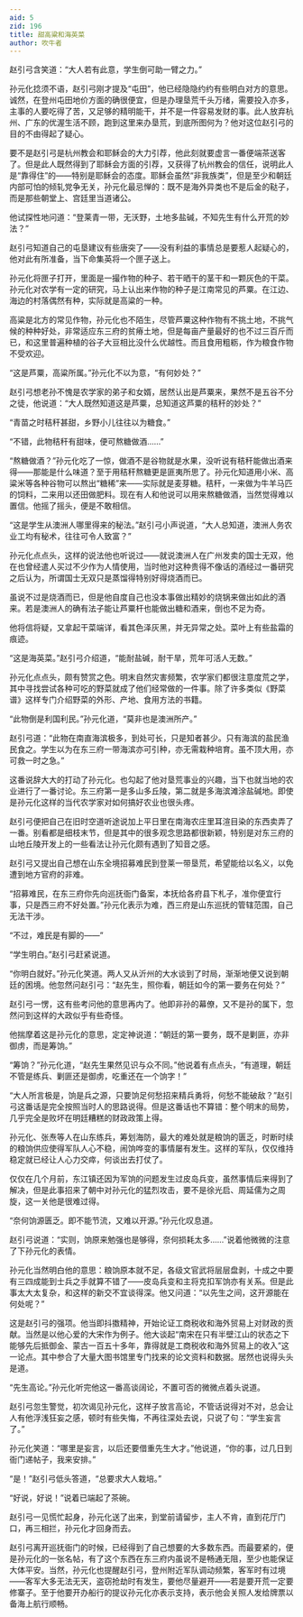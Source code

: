 ```yaml
---
aid: 5
zid: 196
title: 甜高粱和海英菜
author: 吹牛者
---
```


赵引弓含笑道：“大人若有此意，学生倒可助一臂之力。”

孙元化捻须不语，赵引弓刚才提及“屯田”，他已经隐隐约约有些明白对方的意思。诚然，在登州屯田地价方面的确很便宜，但是办理垦荒千头万绪，需要投入亦多，主事的人要吃得了苦，又足够的精明能干，并不是一件容易发财的事。此人放弃杭州、广东的优渥生活不顾，跑到这里来办垦荒，到底所图何为？他对这位赵引弓的目的不由得起了疑心。

要不是赵引弓是杭州教会和耶稣会的大力引荐，他此刻就要虚言一番便端茶送客了。但是此人既然得到了耶稣会方面的引荐，又获得了杭州教会的信任，说明此人是“靠得住”的——特别是耶稣会的态度。耶稣会虽然“非我族类”，但是至少和朝廷内部可怕的倾轧党争无关，孙元化最忌惮的：既不是海外异类也不是后金的鞑子，而是那些朝堂上、宫廷里当道诸公。

他试探性地问道：“登莱青一带，无沃野，土地多盐碱，不知先生有什么开荒的妙法？”

赵引弓知道自己的屯垦建议有些唐突了——没有利益的事情总是要惹人起疑心的，他对此有所准备，当下命集英将一个匣子送上。

孙元化将匣子打开，里面是一撮作物的种子、若干晒干的茎干和一颗灰色的干菜。孙元化对农学有一定的研究，马上认出来作物的种子是江南常见的芦粟。在江边、海边的村落偶然有种，实际就是高粱的一种。

高粱是北方的常见作物，孙元化也不陌生，尽管芦粟这种作物有不挑土地，不挑气候的种种好处，非常适应东三府的贫瘠土地，但是每亩产量最好的也不过三百斤而已，和这里普遍种植的谷子大豆相比没什么优越性。而且食用粗粝，作为粮食作物不受欢迎。

“这是芦粟，高粱所属。”孙元化不以为意，“有何妙处？”

赵引弓想老孙不愧是农学家的弟子和女婿，居然认出是芦粟来，果然不是五谷不分之徒，他说道：“大人既然知道这是芦粟，总知道这芦粟的秸秆的妙处？”

“青苗之时秸秆甚甜，乡野小儿往往以为糖食。”

“不错，此物秸秆有甜味，便可熬糖做酒……”

“熬糖做酒？”孙元化吃了一惊，做酒不是谷物就是水果，没听说有秸秆能做出酒来得——那能是什么味道？至于用秸秆熬糖更是匪夷所思了。孙元化知道用小米、高粱米等各种谷物可以熬出“糖稀”来——实际就是麦芽糖。秸秆，一来做为牛羊马匹的饲料，二来用以还田做肥料。现在有人和他说可以用来熬糖做酒，当然觉得难以置信。他摇了摇头，便是不敢相信。

“这是学生从澳洲人哪里得来的秘法。”赵引弓小声说道，“大人总知道，澳洲人务农业工均有秘术，往往可令人致富？”

孙元化点点头，这样的说法他也听说过——就说澳洲人在广州发卖的国士无双，他在也曾经遣人买过不少作为人情使用，当时他对这种贵得不像话的酒经过一番研究之后认为，所谓国士无双只是蒸馏得特别好得烧酒而已。

虽说不过是烧酒而已，但是他自度自己也没本事做出精妙的烧锅来做出如此的酒来。若是澳洲人的确有法子能让芦粟杆也能做出糖和酒来，倒也不足为奇。

他将信将疑，又拿起干菜端详，看其色泽灰黑，并无异常之处。菜叶上有些盐霜的痕迹。

“这是海英菜。”赵引弓介绍道，“能耐盐碱，耐干旱，荒年可活人无数。”

孙元化点点头，颇有赞赏之色。明末自然灾害频繁，农学家们都很注意度荒之学，其中寻找尝试各种可吃的野菜就成了他们经常做的一件事。除了许多类似《野菜谱》这样专门介绍野菜的外形、产地、食用方法的书籍。

“此物倒是利国利民。”孙元化道，“莫非也是澳洲所产。”

赵引弓道：“此物在南直海滨极多，到处可长，只是知者甚少。只有海滨的盐民渔民食之。学生以为在东三府一带海滨亦可引种，亦无需栽种培育。虽不顶大用，亦可救一时之急。”

这番说辞大大的打动了孙元化。也勾起了他对垦荒事业的兴趣，当下也就当地的农业进行了一番讨论。东三府第一是多山多丘陵，第二就是多海滨滩涂盐碱地。即使是孙元化这样的当代农学家对如何搞好农业也很头疼。

赵引弓便把自己在旧时空道听途说加上平日里在南海农庄里耳渲目染的东西卖弄了一番。别看都是细枝末节，但是其中的很多观念思路都很新颖，特别是对东三府的山地丘陵开发上的一些看法让孙元化颇有遇到了知音之感。

赵引弓又提出自己想在山东全境招募难民到登莱一带垦荒，希望能给以名义，以免遭到地方官府的非难。

“招募难民，在东三府你先向巡抚衙门备案，本抚给各府县下札子，准你便宜行事，只是西三府不好处置。”孙元化表示为难，西三府是山东巡抚的管辖范围，自己无法干涉。

“不过，难民是有脚的——”

“学生明白。”赵引弓赶紧说道。

“你明白就好。”孙元化笑道。两人又从沂州的大水谈到了时局，渐渐地便又说到朝廷的困境。他忽然问赵引弓：“赵先生，照你看，朝廷如今的第一要务在何处？”

赵引弓一愣，这有些考问他的意思再内了。他即非孙的幕僚，又不是孙的属下，忽然问到这样的大政似乎有些奇怪。

他揣摩着这是孙元化的意思，定定神说道：“朝廷的第一要务，既不是剿匪，亦非御虏，而是筹饷。”

“筹饷？”孙元化道，“赵先生果然见识与众不同。”他说着有点点头，“有道理，朝廷不管是练兵、剿匪还是御虏，吃重还在一个饷字！”

“大人所言极是，饷是兵之源，只要饷足何愁招来精兵勇将，何愁不能破敌？”赵引弓这番话是完全按照当时人的思路说得。但是这番话也不算错：整个明末的局势，几乎完全是败坏在明廷糟糕的财政政策上得。

孙元化、张焘等人在山东练兵，筹划海防，最大的难处就是粮饷的匮乏，时断时续的粮饷供应使得军队人心不稳，闹饷哗变的事情屡有发生。这样的军队，仅仅维持稳定就已经让人心力交瘁，何谈出去打仗了。

仅仅在几个月前，东江镇还因为军饷的问题发生过皮岛兵变，虽然事情后来得到了解决，但是此事招来了朝中对孙元化的猛烈攻击，要不是徐光启、周延儒为之周旋，这一关他是很难过得。

“奈何饷源匮乏。即不能节流，又难以开源。”孙元化叹息道。

赵引弓说道：“实则，饷原来勉强也是够得，奈何损耗太多……”说着他微微的注意了下孙元化的表情。

孙元化当然明白他的意思：粮饷原本就不足，各级文官武将层层盘剥，十成之中要有三四成能到士兵之手就算不错了——皮岛兵变和主将克扣军饷亦有关系。但是此事太大太复杂，和这样的新交不宜谈得深。他又问道：“以先生之间，这开源能在何处呢？”

这是赵引弓的强项。他当即抖擞精神，开始论证工商税收和海外贸易上对财政的贡献。当然是以他心爱的大宋作为例子。他大谈起“南宋在只有半壁江山的状态之下能够先后抵御金、蒙古一百五十多年，靠得就是工商税收和海外贸易上的收入”这一论点。其中参合了大量大图书馆里专门找来的论文资料和数据。居然也说得头头是道。

“先生高论。”孙元化听完他这一番高谈阔论，不置可否的微微点着头说道。

赵引弓忽生警觉，初次谒见孙元化，这样子放言高论，不管话说得对不对，总会让人有他浮浅狂妄之感，顿时有些失悔，不再往深处去说，只说了句：“学生妄言了。”

孙元化笑道：“哪里是妄言，以后还要借重先生大才。”他说道，“你的事，过几日到衙门递帖子，我来安排。”

“是！”赵引弓低头答道，“总要求大人栽培。”

“好说，好说！”说着已端起了茶碗。

赵引弓一见慌忙起身，孙元化送了出来，到堂前请留步，主人不肯，直到花厅门口，再三相拦，孙元化才回身而去。

赵引弓离开巡抚衙门的时候，已经得到了自己想要的大多数东西。而最要紧的，便是孙元化的一张名帖，有了这个东西在东三府内虽说不是畅通无阻，至少也能保证大体平安。当然，孙元化也提醒赵引弓，登州附近军队调动频繁，客军时有过境——客军大多无法无天，盗窃抢劫时有发生，要他尽量避开——若是要开荒一定要修寨子。至于他要开办船行的提议孙元化亦表示支持，表示他会关照人发给牌票以备海上航行顺畅。
